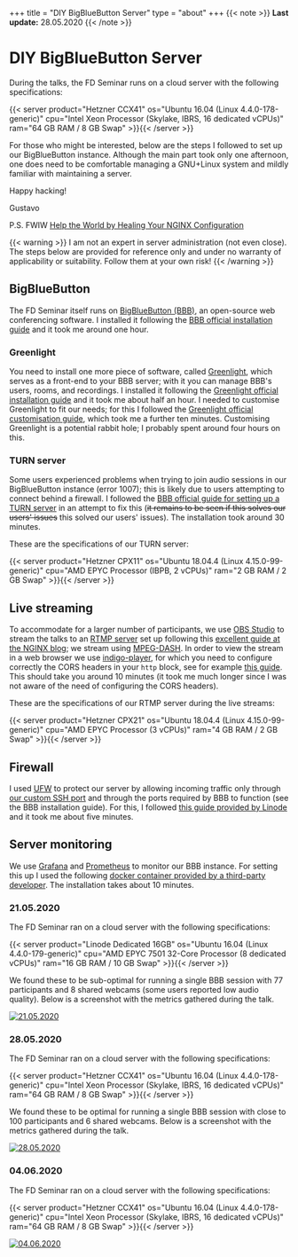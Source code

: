 +++
title = "DIY BigBlueButton Server"
type = "about"
+++
{{< note >}}
**Last update:** 28.05.2020
{{< /note >}}

# DIY BigBlueButton Server

During the talks, the FD Seminar runs on a cloud server with the following specifications:

{{< server product="Hetzner CCX41" os="Ubuntu 16.04 (Linux 4.4.0-178-generic)" cpu="Intel Xeon Processor (Skylake, IBRS, 16 dedicated vCPUs)" ram="64 GB RAM / 8 GB Swap" >}}{{< /server >}}

For those who might be interested, below are the steps I followed to set up our BigBlueButton instance. Although the main part took only one afternoon, one does need to be comfortable managing a GNU+Linux system and mildly familiar with maintaining a server.

Happy hacking!

Gustavo

P.S. FWIW [Help the World by Healing Your NGINX Configuration](https://www.nginx.com/blog/help-the-world-by-healing-your-nginx-configuration/)

{{< warning >}}
I am not an expert in server administration (not even close). The steps below are provided for reference only and under no warranty of applicability or suitability. Follow them at your own risk!
{{< /warning >}}

## BigBlueButton

The FD Seminar itself runs on [BigBlueButton (BBB)](https://bigbluebutton.org/), an open-source web conferencing software. I installed it following the [BBB official installation guide](https://docs.bigbluebutton.org/2.2/install.html) and it took me around one hour.

### Greenlight

You need to install one more piece of software, called [Greenlight](https://docs.bigbluebutton.org/greenlight/gl-overview.html), which serves as a front-end to your BBB server; with it you can manage BBB's users, rooms, and recordings. I installed it following the [Greenlight official installation guide](https://docs.bigbluebutton.org/greenlight/gl-install.html) and it took me about half an hour. I needed to customise Greenlight to fit our needs; for this I followed the [Greenlight official customisation guide](https://docs.bigbluebutton.org/greenlight/gl-customize.html), which took me a further ten minutes. Customising Greenlight is a potential rabbit hole; I probably spent around four hours on this.

### TURN server

Some users experienced problems when trying to join audio sessions in our BigBlueButton instance (error 1007); this is likely due to users attempting to connect behind a firewall. I followed the [BBB official guide for setting up a TURN server](https://docs.bigbluebutton.org/2.2/setup-turn-server.html) in an attempt to fix this (~~it remains to be seen if this solves our users' issues~~ this solved our users' issues). The installation took around 30 minutes.

These are the specifications of our TURN server:

{{< server product="Hetzner CPX11" os="Ubuntu 18.04.4 (Linux 4.15.0-99-generic)" cpu="AMD EPYC Processor (IBPB, 2 vCPUs)" ram="2 GB RAM / 2 GB Swap" >}}{{< /server >}}

## Live streaming

To accommodate for a larger number of participants, we use [OBS Studio](https://obsproject.com/) to stream the talks to an [RTMP server](https://en.wikipedia.org/wiki/Real-Time_Messaging_Protocol) set up following this [excellent guide at the NGINX blog](https://www.nginx.com/blog/video-streaming-for-remote-learning-with-nginx/); we stream using [MPEG-DASH](https://en.wikipedia.org/wiki/Dynamic_Adaptive_Streaming_over_HTTP). In order to view the stream in a web browser we use [indigo-player](https://matvp91.github.io/indigo-player/#/), for which you need to configure correctly the CORS headers in your `http` block, see for example [this guide](https://docs.peer5.com/guides/cors/). This should take you around 10 minutes (it took me much longer since I was not aware of the need of configuring the CORS headers).

These are the specifications of our RTMP server during the live streams:

{{< server product="Hetzner CPX21" os="Ubuntu 18.04.4 (Linux 4.15.0-99-generic)" cpu="AMD EPYC Processor (3 vCPUs)" ram="4 GB RAM / 2 GB Swap" >}}{{< /server >}}

## Firewall

I used [UFW](https://launchpad.net/ufw) to protect our server by allowing incoming traffic only through [our custom SSH port](https://www.linode.com/docs/security/securing-your-server/#harden-ssh-access) and through the ports required by BBB to function (see the BBB installation guide). For this, I followed [this guide provided by Linode](https://www.linode.com/docs/security/firewalls/configure-firewall-with-ufw/) and it took me about five minutes.

## Server monitoring

We use [Grafana](https://grafana.com/) and [Prometheus](https://prometheus.io/) to monitor our BBB instance. For setting this up I used the following [docker container provided by a third-party developer](https://bigbluebutton-exporter.greenstatic.dev/installation/all_in_one_monitoring_stack/). The installation takes about 10 minutes.

### 21.05.2020

The FD Seminar ran on a cloud server with the following specifications:

{{< server product="Linode Dedicated 16GB" os="Ubuntu 16.04 (Linux 4.4.0-179-generic)" cpu="AMD EPYC 7501 32-Core Processor (8 dedicated vCPUs)" ram="16 GB RAM / 10 GB Swap" >}}{{< /server >}}

We found these to be sub-optimal for running a single BBB session with 77 participants and 8 shared webcams (some users reported low audio quality). Below is a screenshot with the metrics gathered during the talk.

[![21.05.2020](/img/grafana-21.05.2020.png)](/img/grafana-21.05.2020.png)

### 28.05.2020

The FD Seminar ran on a cloud server with the following specifications:

{{< server product="Hetzner CCX41" os="Ubuntu 16.04 (Linux 4.4.0-178-generic)" cpu="Intel Xeon Processor (Skylake, IBRS, 16 dedicated vCPUs)" ram="64 GB RAM / 8 GB Swap" >}}{{< /server >}}

We found these to be optimal for running a single BBB session with close to 100 participants and 6 shared webcams. Below is a screenshot with the metrics gathered during the talk.

[![28.05.2020](/img/grafana-28.05.2020.png)](/img/grafana-28.05.2020.png)

### 04.06.2020

The FD Seminar ran on a cloud server with the following specifications:

{{< server product="Hetzner CCX41" os="Ubuntu 16.04 (Linux 4.4.0-178-generic)" cpu="Intel Xeon Processor (Skylake, IBRS, 16 dedicated vCPUs)" ram="64 GB RAM / 8 GB Swap" >}}{{< /server >}}

[![04.06.2020](/img/grafana-04.06.2020.png)](/img/grafana-04.06.2020.png)
